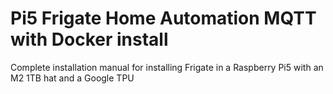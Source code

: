 # Pi5 Frigate Home Automation MQTT with Docker install
Complete installation manual for installing Frigate in a Raspberry Pi5 with an M2 1TB hat and a Google TPU
